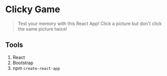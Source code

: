 # Clicky Game

> Test your memory with this React App! Click a picture but don't click the same picture twice!

## Tools

1. React
2. Bootstrap
3. npm `create-react-app`